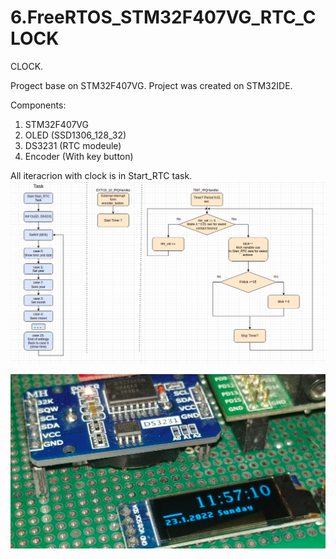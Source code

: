 # 6.FreeRTOS_STM32F407VG_RTC_CLOCK

CLOCK.

Progect base on STM32F407VG. Project was created on STM32IDE.

Components:

1. STM32F407VG
2. OLED (SSD1306_128_32)
3. DS3231 (RTC modeule)
4. Encoder (With key button)

All iteracrion with clock is in Start_RTC task. 
![alt text](https://github.com/OlegDemk/6.FreeRTOS_STM32F407VG_RTC_CLOCK/blob/main/project_schem.png)

![alt text](https://github.com/OlegDemk/6.FreeRTOS_STM32F407VG_RTC_CLOCK/blob/main/photo.png)


